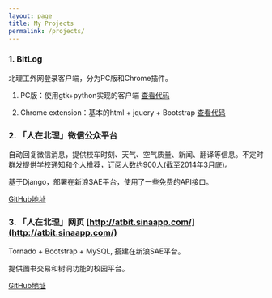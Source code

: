 ```yaml
---
layout: page
title: My Projects
permalink: /projects/
---
```


### 1. BitLog

北理工外网登录客户端，分为PC版和Chrome插件。

1. PC版：使用gtk+python实现的客户端 [查看代码](https://github.com/liamchzh/BitLog)

2. Chrome extension：基本的html + jquery + Bootstrap [查看代码](https://github.com/liamchzh/BitLog-Extension)

### 2. 「人在北理」微信公众平台

自动回复微信消息，提供校车时刻、天气、空气质量、新闻、翻译等信息。不定时群发提供学校通知和个人推荐，订阅人数约900人(截至2014年3月底)。

基于Django，部署在新浪SAE平台，使用了一些免费的API接口。

[GitHub地址](https://github.com/liamchzh/bithelper)

### 3. 「人在北理」网页 [http://atbit.sinaapp.com/](http://atbit.sinaapp.com/)

Tornado + Bootstrap + MySQL, 搭建在新浪SAE平台。

提供图书交易和树洞功能的校园平台。

[GitHub地址](https://github.com/liamchzh/atbit)

